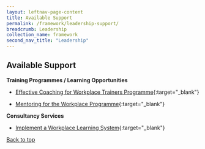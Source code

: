 ```yaml
---
layout: leftnav-page-content
title: Available Support
permalink: /framework/leadership-support/
breadcrumb: Leadership
collection_name: framework
second_nav_title: "Leadership"
---
```




## **Available Support**



**Training Programmes / Learning Opportunities**
- [Effective Coaching for Workplace Trainers Programme](https://www.nyp.edu.sg/lifelong-learning/national-centre-of-excellence-for-workplace-learning-nace/courses-training.html){:target="_blank"}

- [Mentoring for the Workplace Programme](https://www.nyp.edu.sg/lifelong-learning/national-centre-of-excellence-for-workplace-learning-nace/courses-training.html){:target="_blank"}




**Consultancy Services**
- [Implement a Workplace Learning System](https://www.nyp.edu.sg/lifelong-learning/national-centre-of-excellence-for-workplace-learning-nace/services.html){:target="_blank"}


[Back to top](#top)
